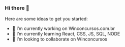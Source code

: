 ### Hi there 👋

Here are some ideas to get you started:

- 🔭 I’m currently working on Winconcursos.com.br 
- 🌱 I’m currently learning React, CSS, JS, SQL, NODE 
- 👯 I’m looking to collaborate on Winconcursos

